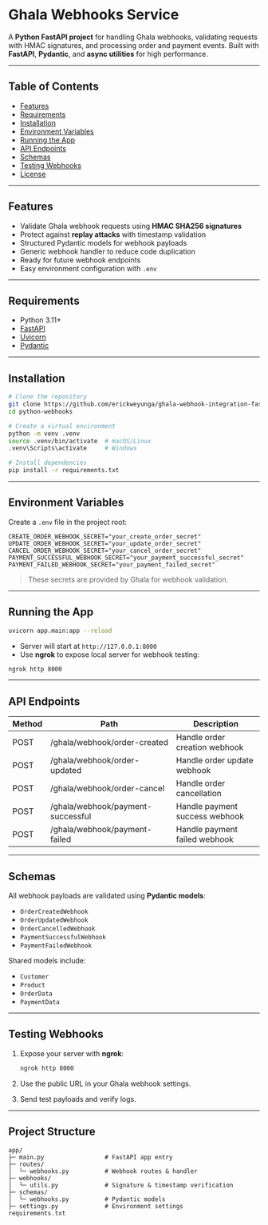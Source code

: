 # Ghala Webhooks Service

A **Python FastAPI project** for handling Ghala webhooks, validating requests with HMAC signatures, and processing order and payment events. Built with **FastAPI**, **Pydantic**, and **async utilities** for high performance.

---

## **Table of Contents**

* [Features](#features)
* [Requirements](#requirements)
* [Installation](#installation)
* [Environment Variables](#environment-variables)
* [Running the App](#running-the-app)
* [API Endpoints](#api-endpoints)
* [Schemas](#schemas)
* [Testing Webhooks](#testing-webhooks)
* [License](#license)

---

## **Features**

* Validate Ghala webhook requests using **HMAC SHA256 signatures**
* Protect against **replay attacks** with timestamp validation
* Structured Pydantic models for webhook payloads
* Generic webhook handler to reduce code duplication
* Ready for future webhook endpoints
* Easy environment configuration with `.env`

---

## **Requirements**

* Python 3.11+
* [FastAPI](https://fastapi.tiangolo.com/)
* [Uvicorn](https://www.uvicorn.org/)
* [Pydantic](https://docs.pydantic.dev/)

---

## **Installation**

```bash
# Clone the repository
git clone https://github.com/erickweyunga/ghala-webhook-integration-fastapi-python
cd python-webhooks

# Create a virtual environment
python -m venv .venv
source .venv/bin/activate  # macOS/Linux
.venv\Scripts\activate     # Windows

# Install dependencies
pip install -r requirements.txt
```

---

## **Environment Variables**

Create a `.env` file in the project root:

```env
CREATE_ORDER_WEBHOOK_SECRET="your_create_order_secret"
UPDATE_ORDER_WEBHOOK_SECRET="your_update_order_secret"
CANCEL_ORDER_WEBHOOK_SECRET="your_cancel_order_secret"
PAYMENT_SUCCESSFUL_WEBHOOK_SECRET="your_payment_successful_secret"
PAYMENT_FAILED_WEBHOOK_SECRET="your_payment_failed_secret"
```

> These secrets are provided by Ghala for webhook validation.

---

## **Running the App**

```bash
uvicorn app.main:app --reload
```

* Server will start at `http://127.0.0.1:8000`
* Use **ngrok** to expose local server for webhook testing:

```bash
ngrok http 8000
```

---

## **API Endpoints**

| Method | Path                              | Description                    |
| ------ | --------------------------------- | ------------------------------ |
| POST   | /ghala/webhook/order-created      | Handle order creation webhook  |
| POST   | /ghala/webhook/order-updated      | Handle order update webhook    |
| POST   | /ghala/webhook/order-cancel       | Handle order cancellation      |
| POST   | /ghala/webhook/payment-successful | Handle payment success webhook |
| POST   | /ghala/webhook/payment-failed     | Handle payment failed webhook  |

---

## **Schemas**

All webhook payloads are validated using **Pydantic models**:

* `OrderCreatedWebhook`
* `OrderUpdatedWebhook`
* `OrderCancelledWebhook`
* `PaymentSuccessfulWebhook`
* `PaymentFailedWebhook`

Shared models include:

* `Customer`
* `Product`
* `OrderData`
* `PaymentData`

---

## **Testing Webhooks**

1. Expose your server with **ngrok**:

   ```bash
   ngrok http 8000
   ```
2. Use the public URL in your Ghala webhook settings.
3. Send test payloads and verify logs.

---

## **Project Structure**

```
app/
├─ main.py                 # FastAPI app entry
├─ routes/
│  └─ webhooks.py          # Webhook routes & handler
├─ webhooks/
│  └─ utils.py             # Signature & timestamp verification
├─ schemas/
│  └─ webhooks.py          # Pydantic models
├─ settings.py             # Environment settings
requirements.txt
```
